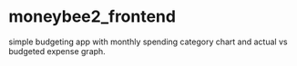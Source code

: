 # moneybee2_frontend
simple budgeting app with monthly spending category chart and actual vs budgeted expense graph.
